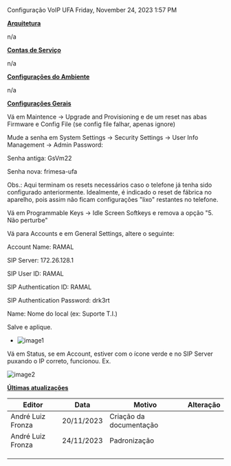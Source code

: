 Configuração VoIP UFA
Friday, November 24, 2023
1:57 PM

**<u>Arquitetura</u>**

n/a

**<u>Contas de Serviço</u>**

n/a

**<u>Configurações do Ambiente</u>**

n/a

**<u>Configurações Gerais</u>**

Vá em Maintence -\> Upgrade and Provisioning e de um reset nas abas Firmware e Config File (se config file falhar, apenas ignore)

Mude a senha em System Settings -\> Security Settings -\> User Info Management -\> Admin Password:

Senha antiga: GsVm22

Senha nova: frimesa-ufa

Obs.: Aqui terminam os resets necessários caso o telefone já tenha sido configurado anteriormente. Idealmente, é indicado o reset de fábrica no aparelho, pois assim não ficam configurações "lixo" restantes no telefone.

Vá em Programmable Keys -\> Idle Screen Softkeys e remova a opção "5. Não perturbe"

Vá para Accounts e em General Settings, altere o seguinte:

Account Name: RAMAL

SIP Server: 172.26.128.1

SIP User ID: RAMAL

SIP Authentication ID: RAMAL

SIP Authentication Password: drk3rt

Name: Nome do local (ex: Suporte T.I.)

Salve e aplique.
- ![image1](../../../_resources/image1-34.png)

Vá em Status, se em Account, estiver com o ícone verde e no SIP Server puxando o IP correto, funcionou. Ex.

![image2](../../../_resources/image2-16.png)

**<u>Últimas atualizações</u>**  

| Editor            | Data       | Motivo                  | Alteração |
|-------------------|------------|-------------------------|-----------|
| André Luiz Fronza | 20/11/2023 | Criação da documentação |          |
| André Luiz Fronza | 24/11/2023 | Padronização            |           |
|                   |            |                         |           |
|                   |            |                         |           |
|                   |            |                         |           |


